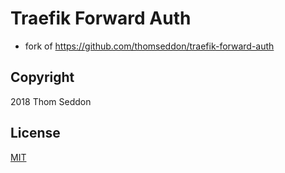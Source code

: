 # Traefik Forward Auth
- fork of https://github.com/thomseddon/traefik-forward-auth

## Copyright

2018 Thom Seddon

## License

[MIT](https://github.com/thomseddon/traefik-forward-auth/blob/master/LICENSE.md)
